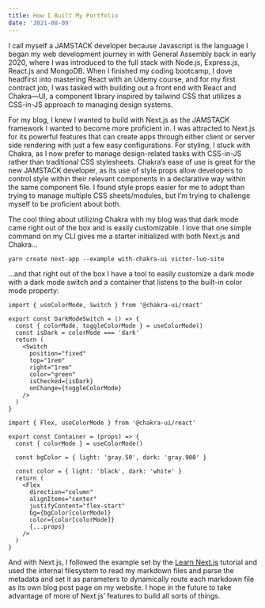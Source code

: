 ```yaml
---
title: How I Built My Portfolio
date: '2021-08-09'
---
```


I call myself a JAMSTACK developer because Javascript is the language I began my web development journey in with General Assembly back in early 2020, where I was introduced to the full stack with Node.js, Express.js, React.js and MongoDB. When I finished my coding bootcamp, I dove headfirst into mastering React with an Udemy course, and for my first contract job, I was tasked with building out a front end with React and Chakra—UI, a component library inspired by tailwind CSS that utilizes a CSS-in-JS approach to managing design systems. 

For my blog, I knew I wanted to build with Next.js as the JAMSTACK framework I wanted to become more proficient in. I was attracted to Next.js for its powerful features that can create apps through either client or server side rendering with just a few easy configurations. For styling, I stuck with Chakra, as I now prefer to manage design-related tasks with CSS-in-JS rather than traditional CSS stylesheets. Chakra’s ease of use is great for the new JAMSTACK developer, as its use of style props allow developers to control style within their relevant components in a declarative way within the same component file. I found style props easier for me to adopt than trying to manage multiple CSS sheets/modules, but I’m trying to challenge myself to be proficient about both. 

The cool thing about utilizing Chakra with my blog was that dark mode came right out of the box and is easily customizable. I love that one simple command on my CLI gives me a starter initialized with both Next.js and Chakra…

```
yarn create next-app --example with-chakra-ui victor-luo-site
```

…and that right out of the box I have a tool to easily customize a dark mode with a dark mode switch and a container that listens to the built-in color mode property: 

```
import { useColorMode, Switch } from '@chakra-ui/react'

export const DarkModeSwitch = () => {
  const { colorMode, toggleColorMode } = useColorMode()
  const isDark = colorMode === 'dark'
  return (
    <Switch
      position="fixed"
      top="1rem"
      right="1rem"
      color="green"
      isChecked={isDark}
      onChange={toggleColorMode}
    />
  )
}
```

```
import { Flex, useColorMode } from '@chakra-ui/react'

export const Container = (props) => {
  const { colorMode } = useColorMode()

  const bgColor = { light: 'gray.50', dark: 'gray.900' }

  const color = { light: 'black', dark: 'white' }
  return (
    <Flex
      direction="column"
      alignItems="center"
      justifyContent="flex-start"
      bg={bgColor[colorMode]}
      color={color[colorMode]}
      {...props}
    />
  )
}

```

And with Next.js, I followed the example set by the [Learn Next.js](https://nextjs.org/learn/basics/create-nextjs-appand) tutorial and used the internal filesystem to read my markdown files and parse the metadata and set it as parameters to dynamically route each markdown file as its own blog post page on my website. I hope in the future to take advantage of more of Next.js’ features to build all sorts of things. 